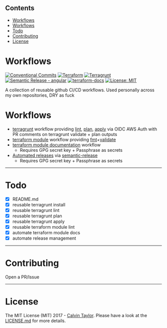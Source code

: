 <!-- START doctoc generated TOC please keep comment here to allow auto update -->
<!-- DON'T EDIT THIS SECTION, INSTEAD RE-RUN doctoc TO UPDATE -->
## Contents

- [Workflows](#workflows)
- [Workflows](#workflows-1)
- [Todo](#todo)
- [Contributing](#contributing)
- [License](#license)

<!-- END doctoc generated TOC please keep comment here to allow auto update -->

# Workflows

[![Conventional Commits](https://img.shields.io/badge/Conventional%20Commits-1.0.0-%23FE5196?logo=conventionalcommits&logoColor=white)](https://conventionalcommits.org) 
[![Terraform](https://img.shields.io/static/v1?label=&message=Terraform&color=%237B42BC&logo=terraform)](https://www.terraform.io/use-cases/infrastructure-as-code)
[![Terragrunt](https://avatars.githubusercontent.com/u/17118990?s=20)](https://github.com/gruntwork-io/terragrunt) [![Semantic Release - angular](https://img.shields.io/static/v1?label=Semantic+Release&message=angular&color=e10079&logo=semantic-release)](https://github.com/semantic-release/semantic-release) [![terraform-docs](https://img.shields.io/static/v1?label=&message=terraform-docs&color=e10079&logo=Docs.rs)](https://github.com/terraform-docs/terraform-docs) [![License: MIT](https://img.shields.io/badge/License-MIT-yellow.svg)](https://opensource.org/licenses/MIT)


A collection of reusable github CI/CD workflows. Used personally across my own repositories, DRY as fuck

# Workflows
- [terragrunt](./.github/workflows/terragrunt.yaml) workflow providing [lint](https://www.terraform.io/cli/commands/lint), [plan](https://www.terraform.io/cli/commands/plan), [apply](https://www.terraform.io/cli/commands/apply) via OIDC AWS Auth with PR comments on terragrunt validate + plan outputs
- [terraform module](./.github/workflows/terraform-module-lint.yaml) workflow providing [fmt](https://www.terraform.io/cli/commands/fmt)+[validate](https://www.terraform.io/cli/commands/validate)
- [terraform module documentation](./.github/workflows/terraform-docs.yaml) workflow
  - Requires GPG secret key + Passphrase as secrets 
- [Automated releases](./.github/workflows/automated-semver.yaml) via [semantic-release](https://github.com/semantic-release/semantic-release)
  - Requires GPG secret key + Passphrase as secrets 

---

# Todo
- [x] README.md
- [x] reusable terragrunt install
- [x] reusable terragrunt lint
- [x] reusable terragrunt plan
- [x] reusable terragrunt apply
- [x] reusable terraform module lint
- [x] automate terraform module docs
- [x] automate release management

---

# Contributing

Open a PR/Issue

---
# License

The MIT License (MIT) 2017 - [Calvin Taylor](https://github.com/kolvin). Please have a look at the [LICENSE.md](LICENSE.md) for more details.
